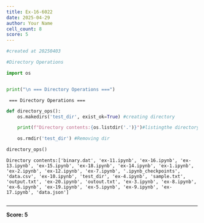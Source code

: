 ```yaml
---
title: Ex-16-6022
date: 2025-04-29
author: Your Name
cell_count: 8
score: 5
---
```


```python
#created at 20250403
```


```python
#Directory Operations
```


```python
import os
```


```python

```


```python
print("\n === Directory Operations ===")
```

    
     === Directory Operations ===



```python
def directory_ops():
    os.makedirs('test_dir', exist_ok=True) #creating directory

    print(f"Directory contents:{os.listdir('.')}")#listingthe directory contents

    os.rmdir('test_dir') #Removing dir
```


```python
directory_ops()
```

    Directory contents:['binary.dat', 'ex-11.ipynb', 'ex-16.ipynb', 'ex-13.ipynb', 'ex-15.ipynb', 'ex-18.ipynb', 'ex-14.ipynb', 'ex-1.ipynb', 'ex-2.ipynb', 'ex-12.ipynb', 'ex-7.ipynb', '.ipynb_checkpoints', 'data.csv', 'ex-10.ipynb', 'test_dir', 'ex-4.ipynb', 'sample.txt', 'output.txt', 'ex-20.ipynb', 'outout.txt', 'ex-3.ipynb', 'ex-8.ipynb', 'ex-6.ipynb', 'ex-19.ipynb', 'ex-5.ipynb', 'ex-9.ipynb', 'ex-17.ipynb', 'data.json']



```python

```


---
**Score: 5**